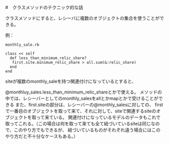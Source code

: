 #　クラスメソッドのテクニック的な話

クラスメソッドにすると、レシーバに複数のオブジェクトの集合を使うことができる。

例：
```
monthly_sale.rb

class << self
  def less_than_minimum_relic_share?
   first.site.minimum_relic_share > all.sum(&:relic_share)
  end
end 

```
 
 siteが複数のmonthly_saleを持つ関連付けになっているとすると、
 
 @monthluy_sales.less_than_minimum_relic_shareとかで使える。
 メソッドの中では、レシーバーとしてのmonthly_salesをallとかmapとかで受けることができる
 また、first.siteの部分は、レシーバーの@monthly_salesに対しての、
 firstで一番目のオブジェクトを取って来て、それに対して、siteで関連するsiteのオブジェクトを取って来ている。
 関連付けになっているモデルのデータもこれで取ってこれる。（この場合は何を取って来ても全て紐づいているsiteは同じなので、このやり方でもできるが、
 紐づいているものがそれぞれ違う場合にはこのやり方だと不十分なケースもある。）
